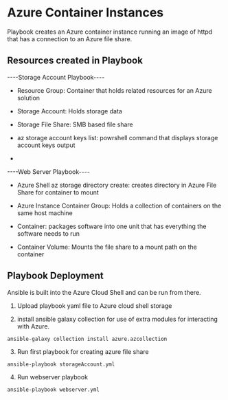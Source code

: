 # Azure Container Instances
Playbook creates an Azure container instance running an image of httpd that has a connection to an Azure file share.

## Resources created in Playbook

----Storage Account Playbook----


* Resource Group: Container that holds related resources for an Azure solution

* Storage Account: Holds storage data

* Storage File Share: SMB based file share

* az storage account keys list: powrshell command that displays storage account keys output
* 

----Web Server Playbook----

* Azure Shell az storage directory create: creates directory in Azure File Share for container to mount

* Azure Instance Container Group: Holds a collection of containers on the same host machine

* Container: packages software into one unit that has everything the software needs to run

* Container Volume: Mounts the file share to a mount path on the container

## Playbook Deployment
Ansible is built into the Azure Cloud Shell and can be run from there.
1. Upload playbook yaml file to Azure cloud shell storage

2. install ansible galaxy collection for use of extra modules for interacting with Azure.
```
ansible-galaxy collection install azure.azcollection
```

3. Run first playbook for creating azure file share
```
ansible-playbook storageAccount.yml
```

4. Run webserver playbook
```
ansible-playbook webserver.yml
```
